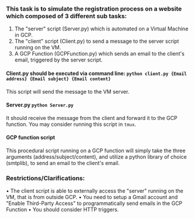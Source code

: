 ### This task is to simulate the registration process on a website which composed of 3 different sub tasks:

1. The "server" script (Server.py) which is automated on a Virtual Machine in GCP.
2. The "client" script (Client.py) to send a message to the server script running on the VM.
3. A GCP Function (GCPFunction.py) which sends an email to the client's email, triggered by the server script.

#### Client.py should be executed via command line: `python client.py {Email address} {Email subject} {Email content}`

This script will send the message to the VM server.

#### Server.py `python Server.py`

It should receive the message from the client and forward it to the GCP function. You may consider running this script in `tmux`.

#### GCP function script

This procedural script running on a GCP function will simply take the three arguments (address/subject/content), and utilize a python library of choice (smtplib), to send an email to the client's email.

### Restrictions/Clarifications:

• The client script is able to externally access the "server" running on the VM, that is from outside GCP.
• You need to setup a Gmail account and "Enable Third-Party Access" to programmatically send emails in the GCP Function
• You should consider HTTP triggers.
